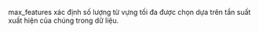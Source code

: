 max_features xác định số lượng từ vựng tối đa được chọn dựa trên tần suất xuất hiện của chúng trong dữ liệu.
